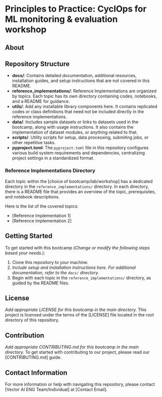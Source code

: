 # Principles to Practice: CyclOps for ML monitoring & evaluation workshop

## About


## Repository Structure

- **docs/**: Contains detailed documentation, additional resources, installation guides, and setup instructions that are not covered in this README.
- **reference_implementations/**: Reference Implementations are organized by topics. Each topic has its own directory containing codes, notebooks, and a README for guidance.
- **utils/**: Add any installable library components here. It contains replicated codes or class definitions that need not be included directly in the reference implementations.
- **data/**: Includes sample datasets or links to datasets used in the bootcamp, along with usage instructions. It also contains the implementation of dataset modules, or anything related to that.
- **scripts/**: Utility scripts for setup, data processing, submiting jobs, or other repetitive tasks.
- **pyproject.toml**: The `pyproject.toml` file in this repository configures various build system requirements and dependencies, centralizing project settings in a standardized format.


### Reference Implementations Directory

Each topic within the [choice of bootcamp/lab/workshop] has a dedicated directory in the `reference_implementations/` directory. In each directory, there is a README file that provides an overview of the topic, prerequisites, and notebook descriptions.

Here is the list of the covered topics:
- [Reference Implementation 1]
- [Reference Implementation 2]

## Getting Started

To get started with this bootcamp (*Change or modify the following steps based your needs.*):
1. Clone this repository to your machine.
2. *Include setup and installation instructions here. For additional documentation, refer to the `docs/` directory.*
3. Begin with each topic in the `reference_implementations/` directory, as guided by the README files.

## License
*Add appropriate LICENSE for this bootcamp in the main directory.*
This project is licensed under the terms of the [LICENSE] file located in the root directory of this repository.

## Contribution
*Add appropriate CONTRIBUTING.md for this bootcamp in the main directory.*
To get started with contributing to our project, please read our [CONTRIBUTING.md] guide. 

## Contact Information

For more information or help with navigating this repository, please contact [Vector AI ENG Team/Individual] at [Contact Email].
